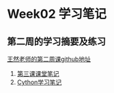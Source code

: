 # Week02 学习笔记

## 第二周的学习摘要及练习

[王然老师的第二周课github地址](https://github.com/mailguest/ml-training-camp/tree/main/chap02)

1. [第三课课堂笔记](chap03.md)
2. [Cython学习笔记](Cython学习笔记.md)